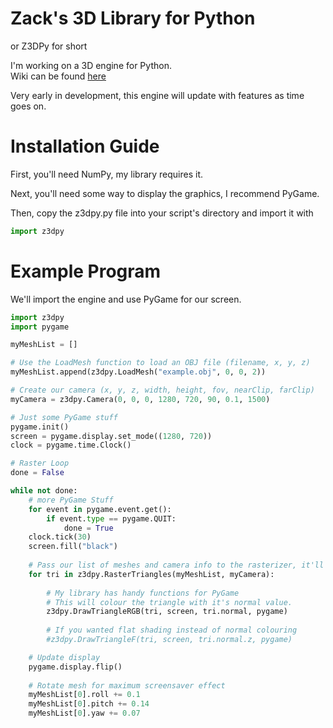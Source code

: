 # Zack's 3D Library for Python
or Z3DPy for short

I'm working on a 3D engine for Python. <br>
Wiki can be found <a href="https://github.com/ZackWilde27/pythonRasterizer/wiki">here</a>

Very early in development, this engine will update with features as time goes on.

# Installation Guide

First, you'll need NumPy, my library requires it.

Next, you'll need some way to display the graphics, I recommend PyGame.

Then, copy the z3dpy.py file into your script's directory and import it with
```python
import z3dpy
```

# Example Program
We'll import the engine and use PyGame for our screen.

```python
import z3dpy
import pygame

myMeshList = []

# Use the LoadMesh function to load an OBJ file (filename, x, y, z)
myMeshList.append(z3dpy.LoadMesh("example.obj", 0, 0, 2))

# Create our camera (x, y, z, width, height, fov, nearClip, farClip)
myCamera = z3dpy.Camera(0, 0, 0, 1280, 720, 90, 0.1, 1500)

# Just some PyGame stuff
pygame.init()
screen = pygame.display.set_mode((1280, 720))
clock = pygame.time.Clock()

# Raster Loop
done = False

while not done:
    # more PyGame Stuff
    for event in pygame.event.get():
        if event.type == pygame.QUIT:
            done = True    
    clock.tick(30)
    screen.fill("black")
    
    # Pass our list of meshes and camera info to the rasterizer, it'll return a sorted list of triangles to draw on our screen
    for tri in z3dpy.RasterTriangles(myMeshList, myCamera):
        
        # My library has handy functions for PyGame
        # This will colour the triangle with it's normal value.
        z3dpy.DrawTriangleRGB(tri, screen, tri.normal, pygame)
        
        # If you wanted flat shading instead of normal colouring
        #z3dpy.DrawTriangleF(tri, screen, tri.normal.z, pygame)

    # Update display
    pygame.display.flip()
    
    # Rotate mesh for maximum screensaver effect
    myMeshList[0].roll += 0.1
    myMeshList[0].pitch += 0.14
    myMeshList[0].yaw += 0.07
```
